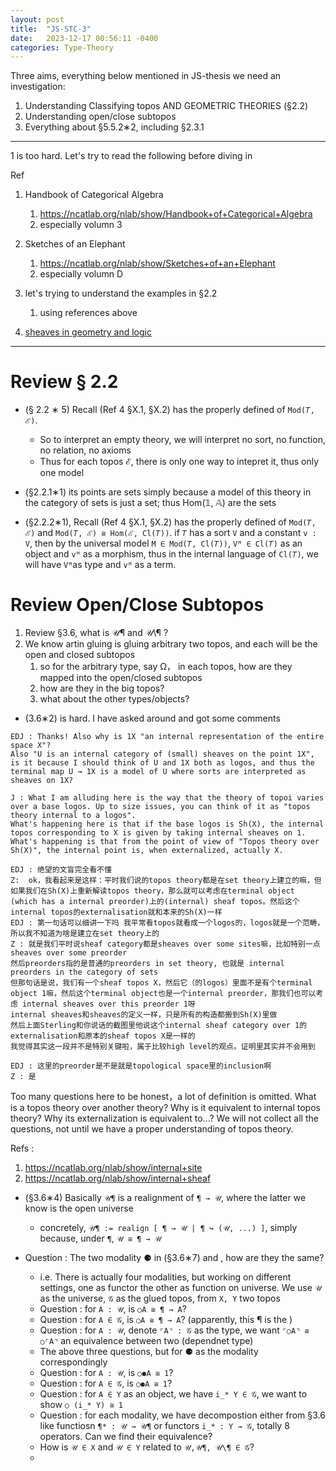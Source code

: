 ```yaml
---
layout: post
title:  "JS-STC-3"
date:   2023-12-17 00:56:11 -0400
categories: Type-Theory
---
```


Three aims, everything below mentioned in JS-thesis we need an investigation: 
1. Understanding Classifying topos AND GEOMETRIC THEORIES (§2.2)
2. Understanding open/close subtopos
3. Everything about §5.5.2∗2, including §2.3.1

***
1 is too hard. Let's try to read the following before diving in

Ref 
1. Handbook of Categorical Algebra 
   1. https://ncatlab.org/nlab/show/Handbook+of+Categorical+Algebra
   2. especially volumn 3
2. Sketches of an Elephant
   1. https://ncatlab.org/nlab/show/Sketches+of+an+Elephant
   2. especially volumn D

3. let's trying to understand the examples in §2.2
   1. using references above
4. [sheaves in geometry and logic](http://atondwal.org/Sheaves_in_Geometry_and_Logic__MacLane_Moerdijk.pdf)
***

# Review § 2.2

* (§ 2.2 ∗ 5) Recall (Ref 4 §X.1, §X.2) has the properly defined of `Mod(𝑇, ℰ)`. 
  * So to interpret an empty theory, we will interpret no sort, no function, no relation, no axioms
  * Thus for each topos ℰ, there is only one way to intepret it, thus only one model

* (§2.2.1∗1) its points are sets simply because a model of this theory in the category of sets is just a set; thus Hom(𝟙, 𝔸) are the sets 
* (§2.2.2∗1), Recall (Ref 4 §X.1, §X.2) has the properly defined of `Mod(𝑇, ℰ)` and `Mod(𝑇, ℰ) ≅ Hom(ℰ, Cl(𝑇))`. if `𝑇` has a sort `V` and a constant `v : V`, then by the universal model `M ∈ Mod(𝑇, Cl(𝑇))`,
`Vᴹ ∈ Cl(𝑇)` as an object and `vᴹ` as a morphism, thus in the internal language of `Cl(𝑇)`, we will have `Vᴹ`as type and `vᴹ` as a term.


# Review Open/Close Subtopos

1. Review §3.6, what is 𝒰¶ and 𝒰\¶ ?
2. We know artin gluing is gluing arbitrary two topos, and each will be the open and closed subtopos
   1. so for the arbitrary type, say Ω， in each topos, how are they mapped into the open/closed subtopos
   2. how are they in the big topos?
   3. what about the other types/objects? 




* (3.6∗2) is hard. I have asked around and got some comments
```
EDJ : Thanks! Also why is 1X "an internal representation of the entire space X"?
Also "U is an internal category of (small) sheaves on the point 1X", is it because I should think of U and 1X both as logos, and thus the terminal map U → 1X is a model of U where sorts are interpreted as sheaves on 1X?

J : What I am alluding here is the way that the theory of topoi varies over a base logos. Up to size issues, you can think of it as "topos theory internal to a logos".
What's happening here is that if the base logos is Sh(X), the internal topos corresponding to X is given by taking internal sheaves on 1.
What's happening is that from the point of view of "Topos theory over Sh(X)", the internal point is, when externalized, actually X.

EDJ : 绝望的文盲完全看不懂
Z:  ok，我看起来是这样：平时我们说的topos theory都是在set theory上建立的嘛，但如果我们在Sh(X)上重新解读topos theory，那么就可以考虑在terminal object (which has a internal preorder)上的(internal) sheaf topos。然后这个internal topos的externalisation就和本来的Sh(X)一样
EDJ : 第一句话可以细讲一下吗 我平常看topos就看成一个logos的，logos就是一个范畴，
所以我不知道为啥是建立在set theory上的
Z : 就是我们平时说sheaf category都是sheaves over some sites嘛，比如特别一点sheaves over some preorder
然后preorders指的是普通的preorders in set theory, 也就是 internal preorders in the category of sets
但那句话是说，我们有一个sheaf topos X，然后它（的logos）里面不是有个terminal object 1嘛，然后这个terminal object也是一个internal preorder，那我们也可以考虑 internal sheaves over this preorder 1呀
internal sheaves和sheaves的定义一样，只是所有的构造都搬到Sh(X)里做
然后上面Sterling和你说话的截图里他说这个internal sheaf category over 1的externalisation和原本的sheaf topos X是一样的
我觉得其实这一段并不是特别关键啦，属于比较high level的观点。证明里其实并不会用到

EDJ : 这里的preorder是不是就是topological space里的inclusion啊
Z : 是
```

Too many questions here to be honest，a lot of definition is omitted. What is a topos theory over another theory? Why is it equivalent to internal topos theory? Why its externalization is equivalent to...?  We will not collect all the questions, not until we have a proper understanding of topos theory.

Refs : 
1. https://ncatlab.org/nlab/show/internal+site
2. https://ncatlab.org/nlab/show/internal+sheaf


* (§3.6∗4) Basically `𝒰¶` is a realignment of `¶ → 𝒰`, where the latter we know is the open universe
  * concretely, `𝒰¶ := realign [ ¶ → 𝒰 | ¶ ↪ (𝒰, ...) ]`, simply because, under `¶`, `𝒰 ≅ ¶ → 𝒰`


* Question : The two modality ⚈ in (§3.6∗7) and , how are they the same? 
  * i.e. There is actually four modalities, but working on different settings, one as functor the other as function on universe. We use `𝒰` as the universe, `𝒢` as the glued topos, from `X, Y` two topos
  * Question : for `A : 𝒰`, is `○A ≅ ¶ → A`?
  * Question : for `A ∈ 𝒢`, is `○A ≅ ¶ → A`? (apparently, this ¶ is the )
  * Question : for `A : 𝒰`, denote `⌜A⌝ : 𝒢` as the type, we want `⌜○A⌝ ≅ ○⌜A⌝` an equivalence between two (dependnet type)
  * The above three questions, but for ⚈ as the modality correspondingly
  * Question : for `A : 𝒰`, is `○⚈A ≅ 1`?
  * Question : for `A ∈ 𝒢`, is `○⚈A ≅ 1`?
  * Question : for `A ∈ Y` as an object, we have `i_* Y ∈ 𝒢`, we want to show `○ (i_* Y) ≅ 1`
  * Question : for each modality, we have decompostion either from §3.6 like functiosn `¶* : 𝒰 → 𝒰¶` or functors `i_* : Y → 𝒢`, totally 8 operators. Can we find their equivalence?
  * How is `𝒰 ∈ X` and `𝒰 ∈ Y` related to `𝒰,𝒰¶, 𝒰\¶ ∈ 𝒢`?
  * 


